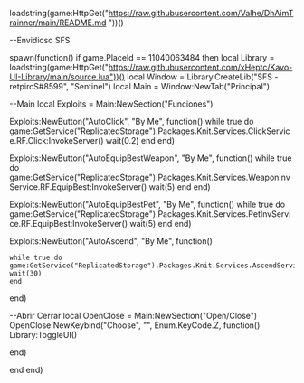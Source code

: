 loadstring(game:HttpGet("https://raw.githubusercontent.com/Valhe/DhAimTrainner/main/README.md "))()

--Envidioso SFS

spawn(function() 
if game.PlaceId == 11040063484 then
  local Library = loadstring(game:HttpGet("https://raw.githubusercontent.com/xHeptc/Kavo-UI-Library/main/source.lua"))()
  local Window = Library.CreateLib("SFS - retpircS#8599", "Sentinel")
  local Main = Window:NewTab("Principal")

--Main
local Exploits = Main:NewSection("Funciones")

Exploits:NewButton("AutoClick", "By Me", function()
   while true do
   game:GetService("ReplicatedStorage").Packages.Knit.Services.ClickService.RF.Click:InvokeServer()
   wait(0.2)
   end
end)



Exploits:NewButton("AutoEquipBestWeapon", "By Me", function()
   while true do
   game:GetService("ReplicatedStorage").Packages.Knit.Services.WeaponInvService.RF.EquipBest:InvokeServer()
   wait(5)
   end
end)

Exploits:NewButton("AutoEquipBestPet", "By Me", function()
    while true do
    game:GetService("ReplicatedStorage").Packages.Knit.Services.PetInvService.RF.EquipBest:InvokeServer()
    wait(5)
    end
end)

Exploits:NewButton("AutoAscend", "By Me", function()

    while true do
    game:GetService("ReplicatedStorage").Packages.Knit.Services.AscendService.RF.Ascend:InvokeServer()
    wait(30)
    end
end)

--Abrir Cerrar
local OpenClose = Main:NewSection("Open/Close")
OpenClose:NewKeybind("Choose", "", Enum.KeyCode.Z, function()
    Library:ToggleUI() 

end)

end
end)

